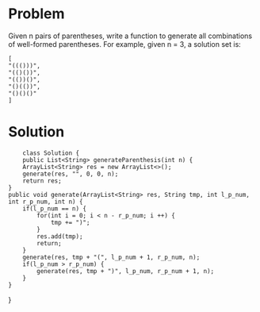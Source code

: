 Problem
==
Given n pairs of parentheses, write a function to generate all combinations of well-formed parentheses.
For example, given n = 3, a solution set is:

    [
    "((()))",
    "(()())",
    "(())()",
    "()(())",
    "()()()"
    ]
Solution
==
        class Solution {
        public List<String> generateParenthesis(int n) {
        ArrayList<String> res = new ArrayList<>();
        generate(res, "", 0, 0, n);
        return res;
    }
    public void generate(ArrayList<String> res, String tmp, int l_p_num, int r_p_num, int n) {
        if(l_p_num == n) {
            for(int i = 0; i < n - r_p_num; i ++) {
                tmp += ")";
            }
            res.add(tmp);
            return;
        }
        generate(res, tmp + "(", l_p_num + 1, r_p_num, n);
        if(l_p_num > r_p_num) {
            generate(res, tmp + ")", l_p_num, r_p_num + 1, n);
        }
    }
}
